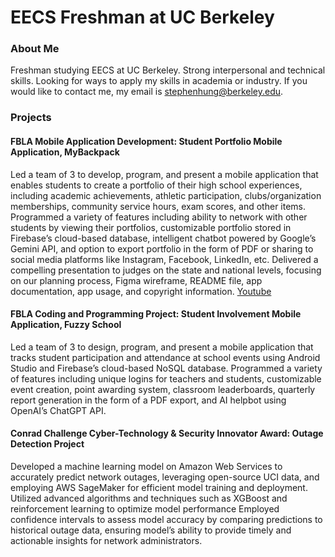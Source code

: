 # EECS Freshman at UC Berkeley

### About Me
Freshman studying EECS at UC Berkeley. Strong interpersonal and technical skills. Looking for ways to apply my skills in academia or industry. If you would like to contact me, my email is stephenhung@berkeley.edu.

### Projects

#### FBLA Mobile Application Development: Student Portfolio Mobile Application, MyBackpack
Led a team of 3 to develop, program, and present a mobile application that enables students to create a portfolio of their high school experiences, including academic achievements, athletic participation, clubs/organization memberships, community service hours, exam scores, and other items.
Programmed a variety of features including ability to network with other students by viewing their portfolios, customizable portfolio stored in Firebase’s cloud-based database, intelligent chatbot powered by Google’s Gemini API, and option to export portfolio in the form of PDF or sharing to social media platforms like Instagram, Facebook, LinkedIn, etc.
Delivered a compelling presentation to judges on the state and national levels, focusing on our planning process, Figma wireframe, README file, app documentation, app usage, and copyright information.
[Youtube]([url](https://www.youtube.com/watch?v=5KAWNmV0ocI))

#### FBLA Coding and Programming Project: Student Involvement Mobile Application, Fuzzy School
Led a team of 3 to design, program, and present a mobile application that tracks student participation and attendance at school events using Android Studio and Firebase’s cloud-based NoSQL database.
Programmed a variety of features including unique logins for teachers and students, customizable event creation, point awarding system, classroom leaderboards, quarterly report generation in the form of a PDF export, and AI helpbot using OpenAI’s ChatGPT API.

#### Conrad Challenge Cyber-Technology & Security Innovator Award: Outage Detection Project
Developed a machine learning model on Amazon Web Services to accurately predict network outages, leveraging open-source UCI data, and employing AWS SageMaker for efficient model training and deployment.
Utilized advanced algorithms and techniques such as XGBoost and reinforcement learning to optimize model performance
Employed confidence intervals to assess model accuracy by comparing predictions to historical outage data, ensuring model’s ability to provide timely and actionable insights for network administrators.


